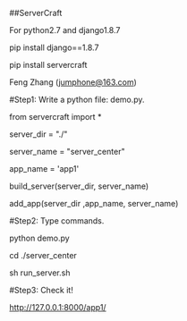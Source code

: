 ##ServerCraft

For python2.7 and django1.8.7

pip install django==1.8.7

pip install servercraft
             
Feng Zhang (jumphone@163.com)
             
#Step1: Write a python file: demo.py.
             
from servercraft import *

server_dir = "./"

server_name = "server_center"

app_name = 'app1'

build_server(server_dir, server_name)

add_app(server_dir ,app_name, server_name)

#Step2: Type commands.

python demo.py

cd ./server_center

sh run_server.sh

#Step3: Check it! 

http://127.0.0.1:8000/app1/
